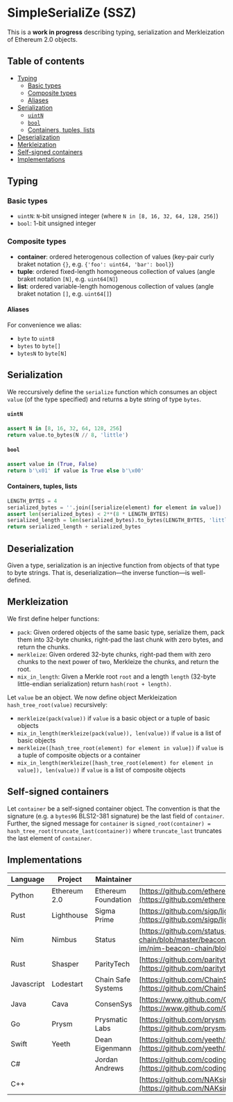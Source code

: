 # SimpleSerialiZe (SSZ)

This is a **work in progress** describing typing, serialization and Merkleization of Ethereum 2.0 objects.

## Table of contents

- [Typing](#typing)
    - [Basic types](#basic-types)
    - [Composite types](#composite-types)
    - [Aliases](#aliases)
- [Serialization](#serialization)
    - [`uintN`](#uintn)
    - [`bool`](#bool)
    - [Containers, tuples, lists](#containers-tuples-lists)
- [Deserialization](#deserialization)
- [Merkleization](#merkleization)
- [Self-signed containers](#self-signed-containers)
- [Implementations](#implementations)

## Typing

### Basic types

* `uintN`: `N`-bit unsigned integer (where `N in [8, 16, 32, 64, 128, 256]`)
* `bool`: 1-bit unsigned integer

### Composite types

* **container**: ordered heterogenous collection of values (key-pair curly braket notation `{}`, e.g. `{'foo': uint64, 'bar': bool}`)
* **tuple**: ordered fixed-length homogeneous collection of values (angle braket notation `[N]`, e.g. `uint64[N]`)
* **list**: ordered variable-length homogenous collection of values (angle braket notation `[]`, e.g. `uint64[]`)

#### Aliases

For convenience we alias:

* `byte` to `uint8`
* `bytes` to `byte[]`
* `bytesN` to `byte[N]`

## Serialization

We reccursively define the `serialize` function which consumes an object `value` (of the type specified) and returns a byte string of type `bytes`.

#### `uintN`

```python
assert N in [8, 16, 32, 64, 128, 256]
return value.to_bytes(N // 8, 'little')
```

#### `bool`

```python
assert value in (True, False)
return b'\x01' if value is True else b'\x00'
```

#### Containers, tuples, lists

```python
LENGTH_BYTES = 4
serialized_bytes = ''.join([serialize(element) for element in value])
assert len(serialized_bytes) < 2**(8 * LENGTH_BYTES)
serialized_length = len(serialized_bytes).to_bytes(LENGTH_BYTES, 'little')
return serialized_length + serialized_bytes
```

## Deserialization

Given a type, serialization is an injective function from objects of that type to byte strings. That is, deserialization—the inverse function—is well-defined.

## Merkleization

We first define helper functions:

* `pack`: Given ordered objects of the same basic type, serialize them, pack them into 32-byte chunks, right-pad the last chunk with zero bytes, and return the chunks.
* `merkleize`: Given ordered 32-byte chunks, right-pad them with zero chunks to the next power of two, Merkleize the chunks, and return the root.
* `mix_in_length`: Given a Merkle root `root` and a length `length` (32-byte little-endian serialization) return `hash(root + length)`.

Let `value` be an object. We now define object Merkleization `hash_tree_root(value)` recursively:

* `merkleize(pack(value))` if `value` is a basic object or a tuple of basic objects
* `mix_in_length(merkleize(pack(value)), len(value))` if `value` is a list of basic objects
* `merkleize([hash_tree_root(element) for element in value])` if `value` is a tuple of composite objects or a container
* `mix_in_length(merkleize([hash_tree_root(element) for element in value]), len(value))` if `value` is a list of composite objects

## Self-signed containers

Let `container` be a self-signed container object. The convention is that the signature (e.g. a `bytes96` BLS12-381 signature) be the last field of `container`. Further, the signed message for `container` is `signed_root(container) = hash_tree_root(truncate_last(container))` where `truncate_last` truncates the last element of `container`.

## Implementations

| Language | Project | Maintainer | Implementation |
|-|-|-|-|
| Python | Ethereum 2.0 | Ethereum Foundation | [https://github.com/ethereum/py-ssz](https://github.com/ethereum/py-ssz) |
| Rust | Lighthouse | Sigma Prime | [https://github.com/sigp/lighthouse/tree/master/beacon_chain/utils/ssz](https://github.com/sigp/lighthouse/tree/master/beacon_chain/utils/ssz) |
| Nim | Nimbus | Status | [https://github.com/status-im/nim-beacon-chain/blob/master/beacon_chain/ssz.nim](https://github.com/status-im/nim-beacon-chain/blob/master/beacon_chain/ssz.nim) |
| Rust | Shasper | ParityTech | [https://github.com/paritytech/shasper/tree/master/util/ssz](https://github.com/paritytech/shasper/tree/master/util/ssz) |
| Javascript | Lodestart | Chain Safe Systems | [https://github.com/ChainSafeSystems/ssz-js/blob/master/src/index.js](https://github.com/ChainSafeSystems/ssz-js/blob/master/src/index.js) |
| Java | Cava | ConsenSys | [https://www.github.com/ConsenSys/cava/tree/master/ssz](https://www.github.com/ConsenSys/cava/tree/master/ssz) |
| Go | Prysm | Prysmatic Labs | [https://github.com/prysmaticlabs/prysm/tree/master/shared/ssz](https://github.com/prysmaticlabs/prysm/tree/master/shared/ssz) |
| Swift | Yeeth | Dean Eigenmann | [https://github.com/yeeth/SimpleSerialize.swift](https://github.com/yeeth/SimpleSerialize.swift) |
| C# | | Jordan Andrews | [https://github.com/codingupastorm/csharp-ssz](https://github.com/codingupastorm/csharp-ssz) |
| C++ | | | [https://github.com/NAKsir-melody/cpp_ssz](https://github.com/NAKsir-melody/cpp_ssz) |
